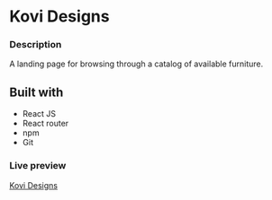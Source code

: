 # Kovi Designs

### Description
A landing page for browsing through a catalog of available furniture.

## Built with 
- React JS
- React router
- npm
- Git

### Live preview
[Kovi Designs](https://malopro.github.io/kovi-designs/)
